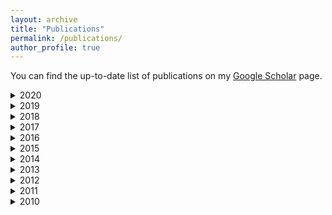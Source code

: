 ```yaml
---
layout: archive
title: "Publications"
permalink: /publications/
author_profile: true
---
```


You can find the up-to-date list of publications on my [Google Scholar](https://scholar.google.com.au/citations?user=o98HOrMAAAAJ) page.


<details>
<summary>
2020
</summary>
  <h5>Journals</h5>
     <ul>
    <li>	R. Taib, S. Berkovsky, I. Koprinska, E. Wang, Y. Zeng, J. Li, "Personality Sensing: Detection of Personality Traits Using Physiological Responses to Image and Video Stimuli", ACM Transactions on Interactive Intelligent Systems (TiiS), vol. 10(3), e. 18, 2020 <a href="https://shlomo-berkovsky.github.io/files/pdf/TiiS20.pdf">[PDF]</a></li>
    <li>	D. Jannach, B. Mobasher, S. Berkovsky "Research Directions in Session-Based and Sequential Recommendation", User Modeling and User-Adapted Interaction (UMUAI), vol. 30(4), pp. 609-616, 2020 <a href="https://shlomo-berkovsky.github.io/files/pdf/UMUAI20.pdf">[PDF]</a></li>
    <li>	S. Liu, Z. Shah, A. Sav, C. Russo, S. Berkovsky, Y. Qian, E. Coiera, A. Di Ieva, "Isocitrate Dehydrogenase (IDH) Status Prediction in Histopathology Images of Gliomas using Deep Learning", Nature Scientific Reports, vol. 10, e. 7733, 2020 <a href="https://shlomo-berkovsky.github.io/files/pdf/SciRep20.pdf">[PDF]</a></li>
    <li>	R. Taib, S. Berkovsky, "Modeling Humans via Physiological and Behavioral Signals", ACM Interactions, vol. 27(3), pp. 30-34, 2020 <a href="https://shlomo-berkovsky.github.io/files/pdf/Interactions20.pdf">[PDF]</a></li>
    <li>	A.B. Kocaballi, J.C. Quiroz, D. Rezazadegan, S. Berkovsky, F. Magrabi, E. Coiera, L. Laranjo, "Responses of Conversational Agents to Health and Lifestyle Prompts: An Investigation of Appropriateness and Presentation Structures", Journal of Medical Internet Research (JMIR), vol. 22(2), e. 15823, 2020 <a href="https://shlomo-berkovsky.github.io/files/pdf/JMIR20.pdf">[PDF]</a></li>
    </ul>
  
  <h5>Books/Edited</h5>
  <h5>Chapters</h5>
  <h5>Conferences</h5>
  <h5>Workshops</h5>
</details>

<details>
<summary>
2019
</summary>
  <h5>Journals</h5>
  <h5>Books/Edited</h5>
  <h5>Chapters</h5>
  <h5>Conferences</h5>
  <h5>Workshops</h5>
</details>

<details>
<summary>
2018
</summary>
  <h5>Journals</h5>
  <h5>Books/Edited</h5>
  <h5>Chapters</h5>
  <h5>Conferences</h5>
  <h5>Workshops</h5>
</details>

<details>
<summary>
2017
</summary>
  <h5>Journals</h5>
  <h5>Books/Edited</h5>
  <h5>Chapters</h5>
  <h5>Conferences</h5>
  <h5>Workshops</h5>
</details>

<details>
<summary>
2016
</summary>
  <h5>Journals</h5>
  <h5>Books/Edited</h5>
  <h5>Chapters</h5>
  <h5>Conferences</h5>
  <h5>Workshops</h5>
</details>

<details>
<summary>
2015
</summary>
  <h5>Journals</h5>
  <h5>Books/Edited</h5>
  <h5>Chapters</h5>
  <h5>Conferences</h5>
  <h5>Workshops</h5>
</details>

<details>
<summary>
2014
</summary>
  <h5>Journals</h5>
  <h5>Books/Edited</h5>
  <h5>Chapters</h5>
  <h5>Conferences</h5>
  <h5>Workshops</h5>
</details>

<details>
<summary>
2013
</summary>
  <h5>Journals</h5>
  <h5>Books/Edited</h5>
  <h5>Chapters</h5>
  <h5>Conferences</h5>
  <h5>Workshops</h5>
</details>

 <details>
<summary>
2012
</summary>
  <h5>Journals</h5>
  <h5>Books/Edited</h5>
  <h5>Chapters</h5>
  <h5>Conferences</h5>
  <h5>Workshops</h5>
</details>

<details>
<summary>
2011
</summary>
  <h5>Journals</h5>
  <h5>Books/Edited</h5>
  <h5>Chapters</h5>
  <h5>Conferences</h5>
  <h5>Workshops</h5>
</details>

<details>
<summary>
2010
</summary>
  <h5>Journals</h5>
  <h5>Books/Edited</h5>
  <h5>Chapters</h5>
  <h5>Conferences</h5>
  <h5>Workshops</h5>
</details>
